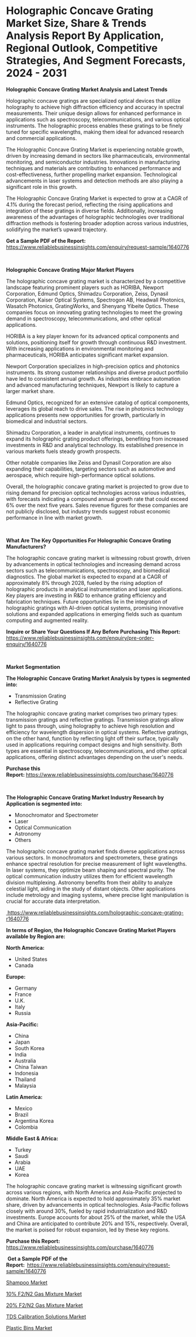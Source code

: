<p><h1>Holographic Concave Grating Market Size, Share & Trends Analysis Report By Application, Regional Outlook, Competitive Strategies, And Segment Forecasts, 2024 - 2031</h1></p><p><strong>Holographic Concave Grating Market Analysis and Latest Trends</strong></p>
<p><p>Holographic concave gratings are specialized optical devices that utilize holography to achieve high diffraction efficiency and accuracy in spectral measurements. Their unique design allows for enhanced performance in applications such as spectroscopy, telecommunications, and various optical instruments. The holographic process enables these gratings to be finely tuned for specific wavelengths, making them ideal for advanced research and commercial applications.</p><p>The Holographic Concave Grating Market is experiencing notable growth, driven by increasing demand in sectors like pharmaceuticals, environmental monitoring, and semiconductor industries. Innovations in manufacturing techniques and materials are contributing to enhanced performance and cost-effectiveness, further propelling market expansion. Technological advancements in laser systems and detection methods are also playing a significant role in this growth. </p><p>The Holographic Concave Grating Market is expected to grow at a CAGR of 4.1% during the forecast period, reflecting the rising applications and integration of these gratings in diverse fields. Additionally, increasing awareness of the advantages of holographic technologies over traditional diffraction methods is fostering broader adoption across various industries, solidifying the market’s upward trajectory.</p></p>
<p><strong>Get a Sample PDF of the Report:&nbsp;</strong> <a href="https://www.reliablebusinessinsights.com/enquiry/request-sample/1640776?utm_campaign=118&utm_medium=2&utm_source=Github&utm_content=ia&utm_term=25092024&utm_id=holographic-concave-grating">https://www.reliablebusinessinsights.com/enquiry/request-sample/1640776</a></p>
<p>&nbsp;</p>
<p><strong>Holographic Concave Grating Major Market Players</strong></p>
<p><p>The holographic concave grating market is characterized by a competitive landscape featuring prominent players such as HORIBA, Newport Corporation, Edmund Optics, Shimadzu Corporation, Zeiss, Dynasil Corporation, Kaiser Optical Systems, Spectrogon AB, Headwall Photonics, Wasatch Photonics, GratingWorks, and Shenyang Yibeite Optics. These companies focus on innovating grating technologies to meet the growing demand in spectroscopy, telecommunications, and other optical applications.</p><p>HORIBA is a key player known for its advanced optical components and solutions, positioning itself for growth through continuous R&D investment. With increasing applications in environmental monitoring and pharmaceuticals, HORIBA anticipates significant market expansion.</p><p>Newport Corporation specializes in high-precision optics and photonics instruments. Its strong customer relationships and diverse product portfolio have led to consistent annual growth. As industries embrace automation and advanced manufacturing techniques, Newport is likely to capture a larger market share.</p><p>Edmund Optics, recognized for an extensive catalog of optical components, leverages its global reach to drive sales. The rise in photonics technology applications presents new opportunities for growth, particularly in biomedical and industrial sectors.</p><p>Shimadzu Corporation, a leader in analytical instruments, continues to expand its holographic grating product offerings, benefiting from increased investments in R&D and analytical technology. Its established presence in various markets fuels steady growth prospects.</p><p>Other notable companies like Zeiss and Dynasil Corporation are also expanding their capabilities, targeting sectors such as automotive and aerospace, which require high-performance optical solutions.</p><p>Overall, the holographic concave grating market is projected to grow due to rising demand for precision optical technologies across various industries, with forecasts indicating a compound annual growth rate that could exceed 6% over the next five years. Sales revenue figures for these companies are not publicly disclosed, but industry trends suggest robust economic performance in line with market growth.</p></p>
<p>&nbsp;</p>
<p><strong>What Are The Key Opportunities For Holographic Concave Grating Manufacturers?</strong></p>
<p><p>The holographic concave grating market is witnessing robust growth, driven by advancements in optical technologies and increasing demand across sectors such as telecommunications, spectroscopy, and biomedical diagnostics. The global market is expected to expand at a CAGR of approximately 8% through 2028, fueled by the rising adoption of holographic products in analytical instrumentation and laser applications. Key players are investing in R&D to enhance grating efficiency and fabrication techniques. Future opportunities lie in the integration of holographic gratings with AI-driven optical systems, promising innovative solutions and expanded applications in emerging fields such as quantum computing and augmented reality.</p></p>
<p><strong>Inquire or Share Your Questions If Any Before Purchasing This Report:</strong> <a href="https://www.reliablebusinessinsights.com/enquiry/pre-order-enquiry/1640776?utm_campaign=118&utm_medium=2&utm_source=Github&utm_content=ia&utm_term=25092024&utm_id=holographic-concave-grating">https://www.reliablebusinessinsights.com/enquiry/pre-order-enquiry/1640776</a></p>
<p>&nbsp;</p>
<p><strong>Market Segmentation</strong></p>
<p><strong>The Holographic Concave Grating Market Analysis by types is segmented into:</strong></p>
<p><ul><li>Transmission Grating</li><li>Reflective Grating</li></ul></p>
<p><p>The holographic concave grating market comprises two primary types: transmission gratings and reflective gratings. Transmission gratings allow light to pass through, using holography to achieve high resolution and efficiency for wavelength dispersion in optical systems. Reflective gratings, on the other hand, function by reflecting light off their surface, typically used in applications requiring compact designs and high sensitivity. Both types are essential in spectroscopy, telecommunications, and other optical applications, offering distinct advantages depending on the user's needs.</p></p>
<p><strong>Purchase this Report:&nbsp;</strong><a href="https://www.reliablebusinessinsights.com/purchase/1640776?utm_campaign=118&utm_medium=2&utm_source=Github&utm_content=ia&utm_term=25092024&utm_id=holographic-concave-grating">https://www.reliablebusinessinsights.com/purchase/1640776</a></p>
<p>&nbsp;</p>
<p><strong>The Holographic Concave Grating Market Industry Research by Application is segmented into:</strong></p>
<p><ul><li>Monochromator and Spectrometer</li><li>Laser</li><li>Optical Communication</li><li>Astronomy</li><li>Others</li></ul></p>
<p><p>The holographic concave grating market finds diverse applications across various sectors. In monochromators and spectrometers, these gratings enhance spectral resolution for precise measurement of light wavelengths. In laser systems, they optimize beam shaping and spectral purity. The optical communication industry utilizes them for efficient wavelength division multiplexing. Astronomy benefits from their ability to analyze celestial light, aiding in the study of distant objects. Other applications include metrology and imaging systems, where precise light manipulation is crucial for accurate data interpretation.</p></p>
<p><a href="https://www.reliablebusinessinsights.com/holographic-concave-grating-r1640776?utm_campaign=118&utm_medium=2&utm_source=Github&utm_content=ia&utm_term=25092024&utm_id=holographic-concave-grating">&nbsp;https://www.reliablebusinessinsights.com/holographic-concave-grating-r1640776</a></p>
<p><strong>In terms of Region, the Holographic Concave Grating Market Players available by Region are:</strong></p>
<p>
    <p> <strong> North America: </strong>
        <ul>
            <li>United States</li>
            <li>Canada</li>
        </ul>
        </p> 
    <p> <strong> Europe: </strong>
        <ul>
            <li>Germany</li>
            <li>France</li>
            <li>U.K.</li>
            <li>Italy</li>
            <li>Russia</li>
        </ul>
        </p> 
    <p> <strong> Asia-Pacific: </strong>
        <ul>
            <li>China</li>
            <li>Japan</li>
            <li>South Korea</li>
            <li>India</li>
            <li>Australia</li>
            <li>China Taiwan</li>
            <li>Indonesia</li>
            <li>Thailand</li>
            <li>Malaysia</li>
        </ul>
        </p> 
    <p> <strong> Latin America: </strong>
        <ul>
            <li>Mexico</li>
            <li>Brazil</li>
            <li>Argentina Korea</li>
            <li>Colombia</li>
        </ul>
        </p> 
    <p> <strong> Middle East & Africa: </strong>
        <ul>
            <li>Turkey</li>
            <li>Saudi</li>
            <li>Arabia</li>
            <li>UAE</li>
            <li>Korea</li>
        </ul>
    </p>
    </p>
<p><p>The holographic concave grating market is witnessing significant growth across various regions, with North America and Asia-Pacific projected to dominate. North America is expected to hold approximately 35% market share, driven by advancements in optical technologies. Asia-Pacific follows closely with around 30%, fueled by rapid industrialization and R&D investments. Europe accounts for about 25% of the market, while the USA and China are anticipated to contribute 20% and 15%, respectively. Overall, the market is poised for robust expansion, led by these key regions.</p></p>
<p><strong>Purchase this Report: </strong><a href="https://www.reliablebusinessinsights.com/purchase/1640776?utm_campaign=118&utm_medium=2&utm_source=Github&utm_content=ia&utm_term=25092024&utm_id=holographic-concave-grating">https://www.reliablebusinessinsights.com/purchase/1640776</a></p>
<p>&nbsp;<strong>Get a Sample PDF of the Report:&nbsp;&nbsp;</strong><a href="https://www.reliablebusinessinsights.com/enquiry/request-sample/1640776?utm_campaign=118&utm_medium=2&utm_source=Github&utm_content=ia&utm_term=25092024&utm_id=holographic-concave-grating">https://www.reliablebusinessinsights.com/enquiry/request-sample/1640776</a></p>
<p><strong></strong></p>
<p><p><a href="https://issuu.com/reportprime-2/docs/shampoo-market-size-2030.pptx_1970470e0573e0?utm_campaign=118&utm_medium=2&utm_source=Github&utm_content=ia&utm_term=25092024&utm_id=holographic-concave-grating">Shampoo Market</a></p><p><a href="https://github.com/MoonZANDRA/Market-Research-Report-List-1/blob/main/10-f2n2-gas-mixture-market.md?utm_campaign=118&utm_medium=2&utm_source=Github&utm_content=ia&utm_term=25092024&utm_id=holographic-concave-grating">10% F2/N2 Gas Mixture Market</a></p><p><a href="https://github.com/MatthewHernandez403/Market-Research-Report-List-1/blob/main/20-f2n2-gas-mixture-market.md?utm_campaign=118&utm_medium=2&utm_source=Github&utm_content=ia&utm_term=25092024&utm_id=holographic-concave-grating">20% F2/N2 Gas Mixture Market</a></p><p><a href="https://www.linkedin.com/pulse/role-tds-calibration-solutions-market-applications-industrial-249we?trackingId=D%2Fjgxz3uR1S7kQl0ti836Q%3D%3D&utm_campaign=118&utm_medium=2&utm_source=Github&utm_content=ia&utm_term=25092024&utm_id=holographic-concave-grating">TDS Calibration Solutions Market</a></p><p><a href="https://issuu.com/reportprime-2/docs/plastic-bins-market-size-2030.pptx_2b85f6259cc3be?utm_campaign=118&utm_medium=2&utm_source=Github&utm_content=ia&utm_term=25092024&utm_id=holographic-concave-grating">Plastic Bins Market</a></p></p>